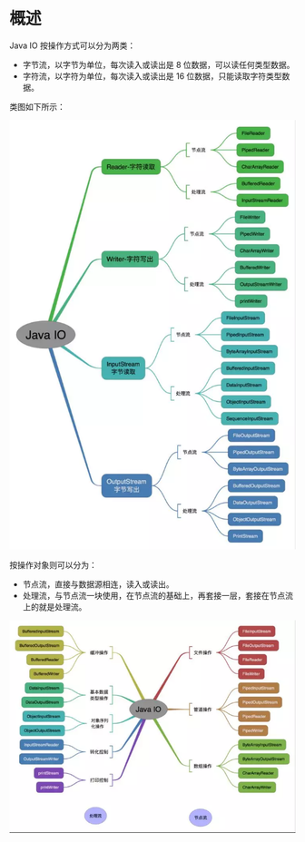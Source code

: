 
# 概述
Java IO 按操作方式可以分为两类：
- 字节流，以字节为单位，每次读入或读出是 8 位数据，可以读任何类型数据。
- 字符流，以字符为单位，每次读入或读出是 16 位数据，只能读取字符类型数据。

类图如下所示：

![](images/2019-10-02-21-28-34.png)

按操作对象则可以分为：
- 节点流，直接与数据源相连，读入或读出。
- 处理流，与节点流一块使用，在节点流的基础上，再套接一层，套接在节点流上的就是处理流。

![](images/2019-10-02-21-29-41.png)

